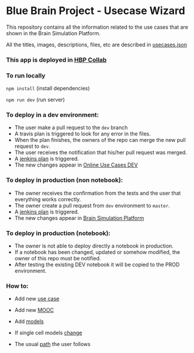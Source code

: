 # Blue Brain Project - Usecase Wizard
This repository contains all the information related to the use cases that are shown in the Brain Simulation Platform.

All the titles, images, descriptions, files, etc are described in [usecases.json](/src/assets/config_files/usecases.json)

### This app is deployed in [HBP Collab](https://collab.humanbrainproject.eu/#/collab/1655/nav/66850)

### To run locally
``` npm install ``` (install dependencies)

``` npm run dev ``` (run server)

### To deploy in a dev environment:
* The user make a pull request to the `dev` branch
* A travis plan is triggered to look for any error in the files.
* When the plan finishes, the owners of the repo can merge the new pull request to `dev`.
* The user receives the notification that his/her pull request was merged.
* A [jenkins plan](https://bbpcode.epfl.ch/ci/job/nse.usecases-wizard.github/) is triggered.
* The new changes appear in [Online Use Cases DEV](https://collab.humanbrainproject.eu/#/collab/8444/nav/64015)

### To deploy in production (non notebook): 
* The owner receives the confirmation from the tests and the user that everything works correctly.
* The owner create a pull request from `dev` environment to `master`.
* A [jenkins plan](https://bbpcode.epfl.ch/ci/job/nse.usecases-wizard/) is triggered.
* The new changes appear in [Brain Simulation Platform](https://collab.humanbrainproject.eu/#/collab/1655/nav/28538)

### To deploy in production (notebook): 

* The owner is not able to deploy directly a notebook in production.
* If a notebook has been changed, updated or somehow modified, the owner of this repo must be notified. 
* After testing the existing DEV notebook it will be copied to the PROD environment.

### How to:
* Add new [use case](/documentation/add_new_usecase.md)

* Add new [MOOC](/documentation/add_new_mooc.md)

* Add [models](/documentation/add_new_model.md)

* If single cell models [change](/documentation/single_cell_model_change.md)

* The usual [path](/documentation/usual_path.md) the user follows
